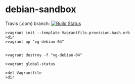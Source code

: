# debian-sandbox

Travis (.com) branch:
[![Build Status](https://travis-ci.com/githubfoam/debian-sandbox.svg?branch=master)](https://travis-ci.com/githubfoam/debian-sandbox)  

~~~~
>vagrant init --template Vagrantfile.provision.bash.erb
>dir
>vagrant up "vg-debian-04"


>vagrant destroy -f "vg-debian-04"

>vagrant global-status

>del Vagrantfile
>dir
~~~~